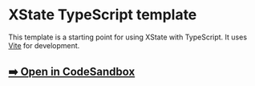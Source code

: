 # XState TypeScript template

This template is a starting point for using XState with TypeScript. It uses [Vite](https://vitejs.dev/) for development.

## [➡️ Open in CodeSandbox](https://codesandbox.io/p/sandbox/github/davidkpiano/xstate/tree/master/templates/vanilla-ts?file=%2Fsrc%2FfeedbackMachine.ts)
